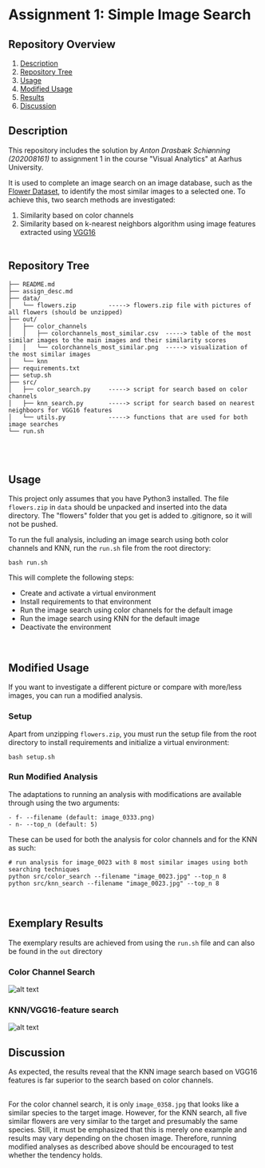 # Assignment 1: Simple Image Search
## Repository Overview
1. [Description](#description)
2. [Repository Tree](#tree)
3. [Usage](#gusage)
4. [Modified Usage](#musage)
5. [Results](#results)
6. [Discussion](#discussion)

## Description <a name="description"></a>
This repository includes the solution by *Anton Drasbæk Schiønning (202008161)* to assignment 1 in the course "Visual Analytics" at Aarhus University. <br>

It is used to complete an image search on an image database, such as the [Flower Dataset](https://www.robots.ox.ac.uk/~vgg/data/flowers/17/), to identify the most similar images to a selected one. To achieve this, two search methods are investigated: 
1. Similarity based on color channels
2. Similarity based on k-nearest neighbors algorithm using image features extracted using [VGG16](https://www.mathworks.com/help/deeplearning/ref/vgg16.html)
<br/><br/>

## Repository Tree <a name="tree"></a>

```
├── README.md         
├── assign_desc.md    
├── data/             
│   └── flowers.zip         -----> flowers.zip file with pictures of all flowers (should be unzipped)
├── out/              
│   ├── color_channels   
│   │   ├── colorchannels_most_similar.csv  -----> table of the most similar images to the main images and their similarity scores
│   │   └── colorchannels_most_similar.png  -----> visualization of the most similar images
│   └── knn
├── requirements.txt   
├── setup.sh           
├── src/               
│   ├── color_search.py     -----> script for search based on color channels
│   ├── knn_search.py       -----> script for search based on nearest neighboors for VGG16 features
│   └── utils.py            -----> functions that are used for both image searches
└── run.sh
```
<br/><br/>
## Usage <a name="gusage"></a>
This project only assumes that you have Python3 installed. The file `flowers.zip` in `data` should be unpacked and inserted into the data directory. The "flowers" folder that you get is added to .gitignore, so it will not be pushed. <br>

To run the full analysis, including an image search using both color channels and KNN, run the `run.sh` file from the root directory:
```
bash run.sh
```
This will complete the following steps:
* Create and activate a virtual environment
* Install requirements to that environment
* Run the image search using color channels for the default image
* Run the image search using KNN for the default image
* Deactivate the environment
<br>

## Modified Usage <a name="musage"></a>
If you want to investigate a different picture or compare with more/less images, you can run a modified analysis. <br>

### Setup
Apart from unzipping `flowers.zip`, you must run the setup file from the root directory to install requirements and initialize a virtual environment:
```
bash setup.sh
```
### Run Modified Analysis
The adaptations to running an analysis with modifications are available through using the two arguments:
```
- f- --filename (default: image_0333.png)
- n- --top_n (default: 5)
```

These can be used for both the analysis for color channels and for the KNN as such:
```
# run analysis for image_0023 with 8 most similar images using both searching techniques
python src/color_search --filename "image_0023.jpg" --top_n 8
python src/knn_search --filename "image_0023.jpg" --top_n 8
```
<br>

## Exemplary Results <a name="results"></a>
The exemplary results are achieved from using the `run.sh` file and can also be found in the `out` directory
### Color Channel Search
![alt text](https://github.com/AU-CDS/assignment1-simple-image-search-drasbaek/blob/main/out/color_channels/colorchannels_most_similar.png?raw=True)

### KNN/VGG16-feature search
![alt text](https://github.com/AU-CDS/assignment1-simple-image-search-drasbaek/blob/main/out/knn/knn_most_similar.png?raw=True)

## Discussion <a name="discussion"></a>
As expected, the results reveal that the KNN image search based on VGG16 features is far superior to the search based on color channels. <br/><br/>

For the color channel search, it is only `image_0358.jpg` that looks like a similar species to the target image. However, for the KNN search, all five similar flowers are very similar to the target and presumably the same species. Still, it must be emphasized that this is merely one example and results may vary depending on the chosen image. Therefore, running modified analyses as described above should be encouraged to test whether the tendency holds.
